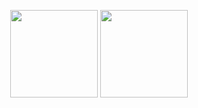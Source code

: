 
<p align="center">
  <img src="https://github-readme-stats.vercel.app/api?username=onestardao&show_icons=true&theme=tokyonight&count_private=true" height="140" />
  <img src="https://github-readme-streak-stats.herokuapp.com/?user=onestardao&theme=tokyonight" height="140"/>
</p>


